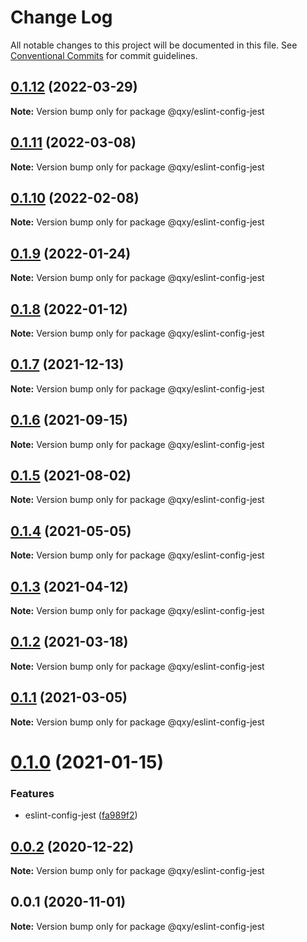 # Change Log

All notable changes to this project will be documented in this file.
See [Conventional Commits](https://conventionalcommits.org) for commit guidelines.

## [0.1.12](https://github.com/qxy-fe/configs/compare/@qxy/eslint-config-jest@0.1.11...@qxy/eslint-config-jest@0.1.12) (2022-03-29)

**Note:** Version bump only for package @qxy/eslint-config-jest





## [0.1.11](https://github.com/qxy-fe/configs/compare/@qxy/eslint-config-jest@0.1.10...@qxy/eslint-config-jest@0.1.11) (2022-03-08)

**Note:** Version bump only for package @qxy/eslint-config-jest





## [0.1.10](https://github.com/qxy-fe/configs/compare/@qxy/eslint-config-jest@0.1.9...@qxy/eslint-config-jest@0.1.10) (2022-02-08)

**Note:** Version bump only for package @qxy/eslint-config-jest





## [0.1.9](https://github.com/qxy-fe/configs/compare/@qxy/eslint-config-jest@0.1.8...@qxy/eslint-config-jest@0.1.9) (2022-01-24)

**Note:** Version bump only for package @qxy/eslint-config-jest





## [0.1.8](https://github.com/qxy-fe/configs/compare/@qxy/eslint-config-jest@0.1.7...@qxy/eslint-config-jest@0.1.8) (2022-01-12)

**Note:** Version bump only for package @qxy/eslint-config-jest





## [0.1.7](https://github.com/qxy-fe/configs/compare/@qxy/eslint-config-jest@0.1.6...@qxy/eslint-config-jest@0.1.7) (2021-12-13)

**Note:** Version bump only for package @qxy/eslint-config-jest





## [0.1.6](https://github.com/qxy-fe/configs/compare/@qxy/eslint-config-jest@0.1.5...@qxy/eslint-config-jest@0.1.6) (2021-09-15)

**Note:** Version bump only for package @qxy/eslint-config-jest





## [0.1.5](https://github.com/qxy-fe/configs/compare/@qxy/eslint-config-jest@0.1.4...@qxy/eslint-config-jest@0.1.5) (2021-08-02)

**Note:** Version bump only for package @qxy/eslint-config-jest

## [0.1.4](https://github.com/qxy-fe/configs/compare/@qxy/eslint-config-jest@0.1.3...@qxy/eslint-config-jest@0.1.4) (2021-05-05)

**Note:** Version bump only for package @qxy/eslint-config-jest

## [0.1.3](https://github.com/qxy-fe/configs/compare/@qxy/eslint-config-jest@0.1.2...@qxy/eslint-config-jest@0.1.3) (2021-04-12)

**Note:** Version bump only for package @qxy/eslint-config-jest

## [0.1.2](https://github.com/qxy-fe/configs/compare/@qxy/eslint-config-jest@0.1.1...@qxy/eslint-config-jest@0.1.2) (2021-03-18)

**Note:** Version bump only for package @qxy/eslint-config-jest

## [0.1.1](https://github.com/qxy-fe/configs/compare/@qxy/eslint-config-jest@0.1.0...@qxy/eslint-config-jest@0.1.1) (2021-03-05)

**Note:** Version bump only for package @qxy/eslint-config-jest

# [0.1.0](https://github.com/qxy-fe/configs/compare/@qxy/eslint-config-jest@0.0.2...@qxy/eslint-config-jest@0.1.0) (2021-01-15)

### Features

-   eslint-config-jest ([fa989f2](https://github.com/qxy-fe/configs/commit/fa989f219115b78b79c0fdfbc42031bf2dc4c8ba))

## [0.0.2](https://github.com/qxy-fe/configs/compare/@qxy/eslint-config-jest@0.0.1...@qxy/eslint-config-jest@0.0.2) (2020-12-22)

**Note:** Version bump only for package @qxy/eslint-config-jest

## 0.0.1 (2020-11-01)

**Note:** Version bump only for package @qxy/eslint-config-jest
